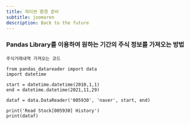 ```yaml
---
title: 파이썬 환경 준비
subtitle: joomaren 
description: Back to the future
---
```


### Pandas Library를 이용하여 원하는 기간의 주식 정보를 가져오는 방법

<code>주식거래내역 가져오는 코드</code>   
    
```
from pandas_datareader import data
import datetime

start = datetime.datetime(2010,1,1)
end = datetime.datetime(2021,11,29)

dataf = data.DataReader('005930', 'naver', start, end)

print('Read Stock[005930] History')
print(dataf)
```




